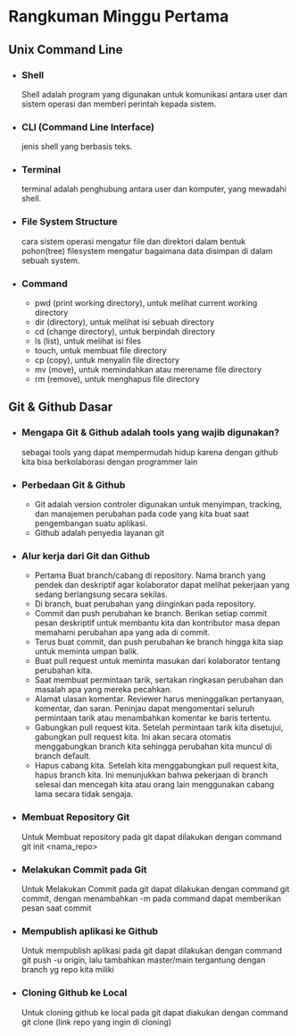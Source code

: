 # **Rangkuman Minggu Pertama**
## Unix Command Line
- ### Shell
  Shell adalah program yang digunakan untuk komunikasi antara user dan sistem operasi dan memberi perintah kepada sistem.
- ### CLI (Command Line Interface)
  jenis shell yang berbasis teks.
- ### Terminal
  terminal adalah penghubung antara user dan komputer, yang mewadahi shell.
- ### File System Structure
  cara sistem operasi mengatur file dan direktori dalam bentuk pohon(tree) filesystem mengatur bagaimana data disimpan di dalam sebuah system.
- ### Command
  - pwd (print working directory), untuk melihat current working directory
  - dir (directory), untuk melihat isi sebuah directory
  - cd (change directory), untuk berpindah directory
  - ls (list), untuk melihat isi files
  - touch, untuk membuat file directory
  - cp (copy), untuk menyalin file directory
  - mv (move), untuk memindahkan atau merename file directory
  - rm (remove), untuk menghapus file directory
  
## Git & Github Dasar
- ### Mengapa Git & Github adalah tools yang wajib digunakan?
  sebagai tools yang dapat mempermudah hidup karena dengan github kita bisa berkolaborasi dengan programmer lain
- ### Perbedaan Git & Github
  - Git adalah version controler digunakan untuk menyimpan, tracking, dan manajemen perubahan pada code yang kita buat saat pengembangan suatu aplikasi.
  - Github adalah penyedia layanan git
- ### Alur kerja dari Git dan Github
  - Pertama Buat branch/cabang di repository. Nama branch yang pendek dan deskriptif agar kolaborator dapat melihat pekerjaan yang sedang berlangsung secara sekilas.
  - Di branch, buat perubahan yang diinginkan pada repository.
  - Commit dan push perubahan ke branch. Berikan setiap commit pesan deskriptif untuk membantu kita dan kontributor masa depan memahami perubahan apa yang ada di commit.
  - Terus buat commit, dan push perubahan ke branch hingga kita siap untuk meminta umpan balik.
  - Buat pull request untuk meminta masukan dari kolaborator tentang perubahan kita.
  - Saat membuat permintaan tarik, sertakan ringkasan perubahan dan masalah apa yang mereka pecahkan.
  - Alamat ulasan komentar. Reviewer harus meninggalkan pertanyaan, komentar, dan saran. Peninjau dapat mengomentari seluruh permintaan tarik atau menambahkan komentar ke baris tertentu.
  - Gabungkan pull request kita. Setelah permintaan tarik kita disetujui, gabungkan pull request kita. Ini akan secara otomatis menggabungkan branch kita sehingga perubahan kita muncul di branch default.
  - Hapus cabang kita. Setelah kita menggabungkan pull request kita, hapus branch kita. Ini menunjukkan bahwa pekerjaan di branch selesai dan mencegah kita atau orang lain menggunakan cabang lama secara tidak sengaja.
- ### Membuat Repository Git
  Untuk Membuat repository pada git dapat dilakukan dengan command git init <nama_repo>
- ### Melakukan Commit pada Git
  Untuk Melakukan Commit pada git dapat dilakukan dengan command git commit, dengan menambahkan -m pada command dapat memberikan pesan saat commit
- ### Mempublish aplikasi ke Github
  Untuk mempublish aplikasi pada git dapat dilakukan dengan command git push -u origin, lalu tambahkan master/main tergantung dengan branch yg repo kita miliki
- ### Cloning Github ke Local
  Untuk cloning github ke local pada git dapat diakukan dengan command git clone (link repo yang ingin di cloning)
